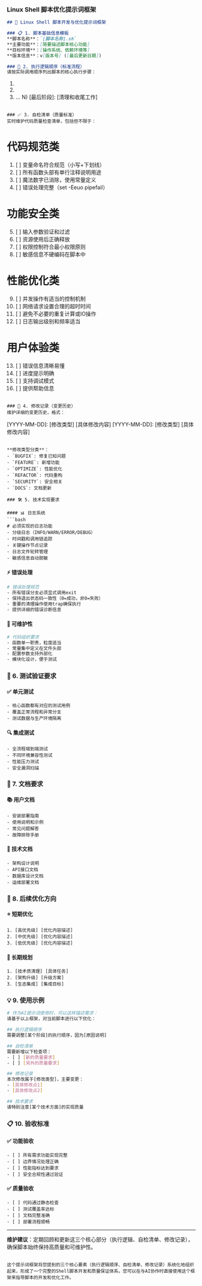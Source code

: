 
### Linux Shell 脚本优化提示词框架

```markdown
## 🐚 Linux Shell 脚本开发与优化提示词框架

### 📋 1. 脚本基础信息模板
**脚本名称**：`[脚本名称].sh`
**主要功能**：[简要描述脚本核心功能]
**目标环境**：[操作系统、依赖环境等]
**版本信息**：v[版本号] ([最后更新日期])

### 🔄 2. 执行逻辑顺序（标准流程）
请按实际调用顺序列出脚本的核心执行步骤：

```
1) [第一阶段]: [主要操作描述]
2) [第二阶段]: [主要操作描述] 
3) [第三阶段]: [主要操作描述]
...
N) [最后阶段]: [清理和收尾工作]
```

### ✅ 3. 自检清单（质量标准）
实时维护代码质量检查清单，包括但不限于：

```
# 代码规范类
1) [ ] 变量命名符合规范（小写+下划线）
2) [ ] 所有函数头部有单行注释说明用途
3) [ ] 魔法数字已消除，使用常量定义
4) [ ] 错误处理完整（set -Eeuo pipefail）

# 功能安全类  
5) [ ] 输入参数验证和过滤
6) [ ] 资源使用后正确释放
7) [ ] 权限控制符合最小权限原则
8) [ ] 敏感信息不硬编码在脚本中

# 性能优化类
9) [ ] 并发操作有适当的控制机制
10) [ ] 网络请求设置合理的超时时间
11) [ ] 避免不必要的重复计算或IO操作
12) [ ] 日志输出级别和频率适当

# 用户体验类
13) [ ] 错误信息清晰易懂
14) [ ] 进度提示明确
15) [ ] 支持调试模式
16) [ ] 提供帮助信息
```

### 📝 4. 修改记录（变更历史）
维护详细的变更历史，格式：

```
[YYYY-MM-DD]: [修改类型] [具体修改内容]
[YYYY-MM-DD]: [修改类型] [具体修改内容]
```

**修改类型分类**：
- `BUGFIX`: 修复已知问题
- `FEATURE`: 新增功能
- `OPTIMIZE`: 性能优化
- `REFACTOR`: 代码重构
- `SECURITY`: 安全相关
- `DOCS`: 文档更新

### 🛠️ 5. 技术实现要求

#### 📊 日志系统
```bash
# 必须实现的日志功能
- 分级日志（INFO/WARN/ERROR/DEBUG）
- 时间戳和调用链追踪
- 关键操作节点记录
- 日志文件轮转管理
- 敏感信息自动脱敏
```

#### ⚡ 错误处理
```bash  
# 错误处理规范
- 所有错误分支必须显式调用exit
- 保持退出状态码一致性（0=成功，非0=失败）
- 重要的清理操作使用trap确保执行
- 提供详细的错误诊断信息
```

#### 🔧 可维护性
```bash
# 代码组织要求
- 函数单一职责，粒度适当
- 常量集中定义在文件头部
- 配置参数支持外部化
- 模块化设计，便于测试
```

### 🧪 6. 测试验证要求

#### ✅ 单元测试
```
- 核心函数都有对应的测试用例
- 覆盖正常流程和异常分支
- 测试数据与生产环境隔离
```

#### 🔍 集成测试
```
- 全流程端到端测试
- 不同环境兼容性测试
- 性能压力测试
- 安全漏洞扫描
```

### 📖 7. 文档要求

#### 📚 用户文档
```
- 安装部署指南
- 使用说明和示例
- 常见问题解答
- 故障排除手册
```

#### 🔧 技术文档
```
- 架构设计说明
- API接口文档
- 数据库设计文档
- 运维部署文档
```

### 🚀 8. 后续优化方向

#### ⭐ 短期优化
```
1. [高优先级] [优化内容描述]
2. [中优先级] [优化内容描述] 
3. [低优先级] [优化内容描述]
```

#### 🌟 长期规划
```
1. [技术债清理] [具体任务]
2. [架构升级] [升级方案]
3. [生态集成] [集成目标]
```

### 💡 9. 使用示例

```bash
# 作为AI提示词使用时，可以这样描述需求：
请基于以上框架，对当前脚本进行以下优化：

## 执行逻辑顺序
需要调整[某个阶段]的执行顺序，因为[原因说明]

## 自检清单  
需要新增以下检查项：
- [ ] [新的质量要求]
- [ ] [另外的质量要求]

## 修改记录
本次修改属于[修改类型]，主要变更：
- [具体修改点1]
- [具体修改点2]

## 技术要求
请特别注意[某个技术方面]的实现质量
```

### 📋 10. 验收标准

#### ✅ 功能验收
```
- [ ] 所有需求功能实现完整
- [ ] 边界情况处理正确
- [ ] 性能指标达到要求
- [ ] 安全合规性通过验证
```

#### ✅ 质量验收  
```
- [ ] 代码通过静态检查
- [ ] 测试覆盖率达标
- [ ] 文档完整准确
- [ ] 部署流程顺畅
```

---
**维护建议**：定期回顾和更新这三个核心部分（执行逻辑、自检清单、修改记录），确保脚本始终保持高质量和可维护性。
```

这个提示词框架将您提到的三个核心要素（执行逻辑顺序、自检清单、修改记录）系统化地组织起来，形成了一个完整的Shell脚本开发和质量保证体系。您可以在与AI协作时直接使用这个框架来指导脚本的开发和优化工作。
